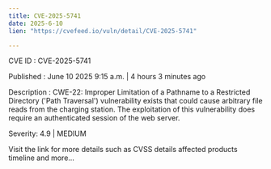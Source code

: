 ```yaml
---
title: CVE-2025-5741
date: 2025-6-10
lien: "https://cvefeed.io/vuln/detail/CVE-2025-5741"

---
```


CVE ID : CVE-2025-5741

Published :  June 10
2025
9:15 a.m. | 4 hours
3 minutes ago

Description : CWE-22: Improper Limitation of a Pathname to a Restricted Directory ('Path Traversal') vulnerability exists that
could cause arbitrary file reads from the charging station. The exploitation of this vulnerability does require an
authenticated session of the web server.

Severity: 4.9 | MEDIUM

Visit the link for more details
such as CVSS details
affected products
timeline
and more...
